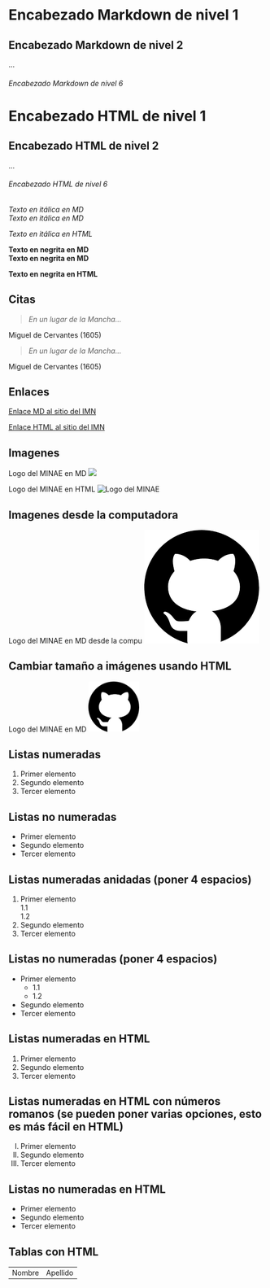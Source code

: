 # Encabezado Markdown de nivel 1

## Encabezado Markdown de nivel 2
...
###### Encabezado Markdown de nivel 6

<h1>Encabezado HTML de nivel 1</h1>

<h2>Encabezado HTML de nivel 2</h2>
...
<h6>Encabezado HTML de nivel 6</h6>

*Texto en itálica en MD*
\
_Texto en itálica en MD_

<em>Texto en itálica en HTML</em> 

**Texto en negrita en MD**
\
__Texto en negrita en MD__

<Strong>Texto en negrita en HTML</strong>

## Citas

> _En un lugar de la Mancha..._

Miguel de Cervantes (1605)

<blockquote>
  <em>En un lugar de la Mancha...</em>
</blockquote>
Miguel de Cervantes (1605)

## Enlaces

[Enlace MD al sitio del IMN](http://www.imn.ac.cr)

<a href="http://www.imn.ac.cr/">Enlace HTML al sitio del IMN</a>

## Imagenes

Logo del MINAE en MD
![](https://upload.wikimedia.org/wikipedia/commons/f/f0/Logo-minae_big.jpg)

Logo del MINAE en HTML
<img src="https://upload.wikimedia.org/wikipedia/commons/f/f0/Logo-minae_big.jpg" alt="Logo del MINAE"> 

## Imagenes desde la computadora
Logo del MINAE en MD desde la compu
![](Imagenes/Logo_github.png)

## Cambiar tamaño a imágenes usando HTML

Logo del MINAE en MD
<img src="Imagenes/Logo_github.png" width="100"> 

## Listas numeradas
1. Primer elemento
2. Segundo elemento
3. Tercer elemento

## Listas no numeradas
- Primer elemento
- Segundo elemento
- Tercer elemento

## Listas numeradas anidadas (poner 4 espacios)
1. Primer elemento  
    1.1    
    1.2   
2. Segundo elemento
3. Tercer elemento

## Listas no numeradas (poner 4 espacios)
- Primer elemento
    - 1.1
    - 1.2
- Segundo elemento
- Tercer elemento

## Listas numeradas en HTML
<ol>
  <li>Primer elemento</li>
  <li>Segundo elemento</li>
  <li>Tercer elemento</li>
</ol>

## Listas numeradas en HTML con números romanos (se pueden poner varias opciones, esto es más fácil en HTML)
<ol type="I">
  <li>Primer elemento</li>
  <li>Segundo elemento</li>
  <li>Tercer elemento</li>
</ol>

## Listas no numeradas en HTML
<ul>
  <li>Primer elemento</li>
  <li>Segundo elemento</li>
  <li>Tercer elemento</li>
</ul>

## Tablas con HTML
<table>
  <tr>
    <td>Nombre</td><td>Apellido</td>
  </tr>
</table> 
